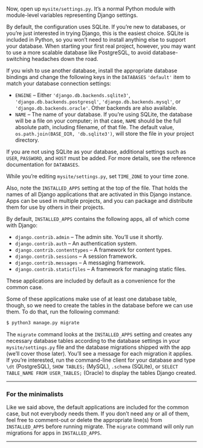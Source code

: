 Now, open up `mysite/settings.py`. It’s a normal Python module with
module-level variables representing Django settings.

By default, the configuration uses SQLite. If you’re new to databases,
or you’re just interested in trying Django, this is the easiest choice.
SQLite is included in Python, so you won’t need to install anything else
to support your database. When starting your first real project,
however, you may want to use a more scalable database like PostgreSQL,
to avoid database-switching headaches down the road.

If you wish to use another database, install the appropriate database
bindings and change the following keys in the `DATABASES` `'default'` item
to match your database connection settings:

- `ENGINE` – Either `'django.db.backends.sqlite3'`,
    `'django.db.backends.postgresql'`, `'django.db.backends.mysql'`, or
    `'django.db.backends.oracle'`. Other backends are also available.
- `NAME` – The name of your database. If you’re using SQLite, the
    database will be a file on your computer; in that case, `NAME`
    should be the full absolute path, including filename, of that file.
    The default value, `os.path.join(BASE_DIR, 'db.sqlite3')`, will
    store the file in your project directory.

If you are not using SQLite as your database, additional settings such
as `USER`, `PASSWORD`, and `HOST` must be added. For more details, see
the reference documentation for `DATABASES`.

While you’re editing `mysite/settings.py`, set `TIME_ZONE` to your time
zone.

Also, note the `INSTALLED_APPS` setting at the top of the file. That holds
the names of all Django applications that are activated in this Django
instance. Apps can be used in multiple projects, and you can package and
distribute them for use by others in their projects.

By default, `INSTALLED_APPS` contains the following apps, all of which
come with Django:

- `django.contrib.admin` – The admin site. You’ll use it shortly.
- `django.contrib.auth` – An authentication system.
- `django.contrib.contenttypes` – A framework for content types.
- `django.contrib.sessions` – A session framework.
- `django.contrib.messages` – A messaging framework.
- `django.contrib.staticfiles` – A framework for managing static files.

These applications are included by default as a convenience for the
common case.

Some of these applications make use of at least one database table,
though, so we need to create the tables in the database before we can
use them. To do that, run the following command:

```bash
$ python3 manage.py migrate
```

The `migrate` command looks at the `INSTALLED_APPS` setting and creates
any necessary database tables according to the database settings in your
`mysite/settings.py` file and the database migrations shipped with the
app (we’ll cover those later). You’ll see a message for each migration
it applies. If you’re interested, run the command-line client for your
database and type `\dt` (PostgreSQL), `SHOW TABLES;` (MySQL), `.schema`
(SQLite), or `SELECT TABLE_NAME FROM USER_TABLES;` (Oracle) to display
the tables Django created.

---

### For the minimalists

Like we said above, the default applications are included for the common
case, but not everybody needs them. If you don’t need any or all of
them, feel free to comment-out or delete the appropriate line(s) from
`INSTALLED_APPS` before running migrate. The `migrate` command will only
run migrations for apps in `INSTALLED_APPS`.

---
